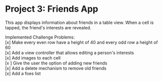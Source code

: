 # Project 3: Friends App

This app displays information about friends in a table view. When a cell is tapped, the friend's interests are revealed.

Implemented Challenge Problems: <br>
[x] Make every even row have a height of 40 and every odd row a height of 60 <br>
[x] Add a view controller that allows editing a person's interests <br>
[x] Add images to each cell <br>
[x ] Give the user the option of adding new friends <br>
[x] Add a delete mechanism to remove old friends <br>
[x] Add a foes list <br>
